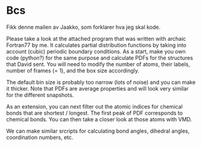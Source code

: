 # Bcs

Fikk denne mailen av Jaakko, som forklarer hva jeg skal kode.  

Please take a look at the attached program that was written with archaic Fortran77 by me. It calculates partial distribution functions by taking into account (cubic) periodic boundary conditions. As a start, make you own code (python?) for the same purpose and calculate PDFs for the structures that David sent. You will need to modify the number of atoms, their labels, number of frames (= 1), and the box size accordingly.


The default bin size is probably too narrow (lots of noise) and you can make it thicker. Note that PDFs are average properties and will look very similar for the different snapshots.


As an extension, you can next filter out the atomic indices for chemical bonds that are shortest / longest. The first peak of PDF corresponds to chemical bonds. You can then take a closer look at those atoms with VMD.


We can make similar srcripts for calculating bond angles, dihedral angles, coordination numbers, etc.
